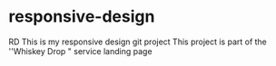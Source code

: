 # responsive-design
RD
This is my responsive design git project
This project is part of the ''Whiskey Drop " service landing page
